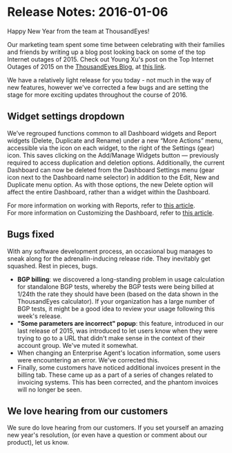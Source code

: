 # Release Notes: 2016-01-06

Happy New Year from the team at ThousandEyes!

Our marketing team spent some time between celebrating with their families and friends by writing up a blog post looking back on some of the top Internet outages of 2015. Check out Young Xu's post on the Top Internet Outages of 2015 on the [ThousandEyes Blog](http://blog.thousandeyes.com/), at [this link](https://blog.thousandeyes.com/top-internet-outages-2015/).

We have a relatively light release for you today - not much in the way of new features, however we've corrected a few bugs and are setting the stage for more exciting updates throughout the course of 2016.

## Widget settings dropdown

We’ve regrouped functions common to all Dashboard widgets and Report widgets \(Delete, Duplicate and Rename\) under a new “More Actions” menu, accessible via the  icon on each widget, to the right of the Settings \(gear\) icon. This saves clicking on the Add/Manage Widgets button — previously required to access duplication and deletion options. Additionally, the current Dashboard can now be deleted from the Dashboard Settings menu \(gear icon next to the Dashboard name selector\) in addition to the Edit, New and Duplicate menu option. As with those options, the new Delete option will affect the entire Dashboard, rather than a widget within the Dashboard.

For more information on working with Reports, refer to [this article](https://success.thousandeyes.com/ViewArticle?articleIdParam=kA0E0000000CmnTKAS).   
For more information on Customizing the Dashboard, refer to [this article](https://success.thousandeyes.com/ViewArticle?articleIdParam=kA0E0000000CmmcKAC).

##  Bugs fixed

With any software development process, an occasional bug manages to sneak along for the adrenalin-inducing release ride. They inevitably get squashed. Rest in pieces, bugs.

* **BGP billing**: we discovered a long-standing problem in usage calculation for standalone BGP tests, whereby the BGP tests were being billed at 1/24th the rate they should have been \(based on the data shown in the ThousandEyes calculator\). If your organization has a large number of BGP tests, it might be a good idea to review your usage following this week's release.
* **"Some parameters are incorrect" popup**: this feature, introduced in our last release of 2015, was introduced to let users know when they were trying to go to a URL that didn't make sense in the context of their account group. We've muted it somewhat.
* When changing an Enterprise Agent's location information, some users were encountering an error. We've corrected this.
* Finally, some customers have noticed additional invoices present in the billing tab. These came up as a part of a series of changes related to invoicing systems. This has been corrected, and the phantom invoices will no longer be seen.

## We love hearing from our customers

We sure do love hearing from our customers. If you set yourself an amazing new year's resolution, \(or even have a question or comment about our product\), let us know.

